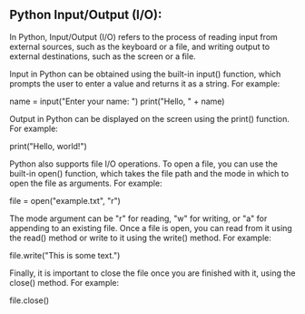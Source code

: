 Python Input/Output (I/O):
---------------------------------------------

In Python, Input/Output (I/O) refers to the process of reading input
from external sources, such as the keyboard or a file, and writing
output to external destinations, such as the screen or a file.

Input in Python can be obtained using the built-in input() function,
which prompts the user to enter a value and returns it as a string.
For example:

name = input("Enter your name: ")
print("Hello, " + name)


Output in Python can be displayed on the screen using the print()
function. For example:

print("Hello, world!")


Python also supports file I/O operations. To open a file, you can
use the built-in open() function, which takes the file path and the
mode in which to open the file as arguments. For example:

file = open("example.txt", "r")


The mode argument can be "r" for reading, "w" for writing, or "a"
for appending to an existing file. Once a file is open, you can
read from it using the read() method or write to it using the
write() method. For example:

file.write("This is some text.")


Finally, it is important to close the file once you are finished
with it, using the close() method. For example:

file.close()

